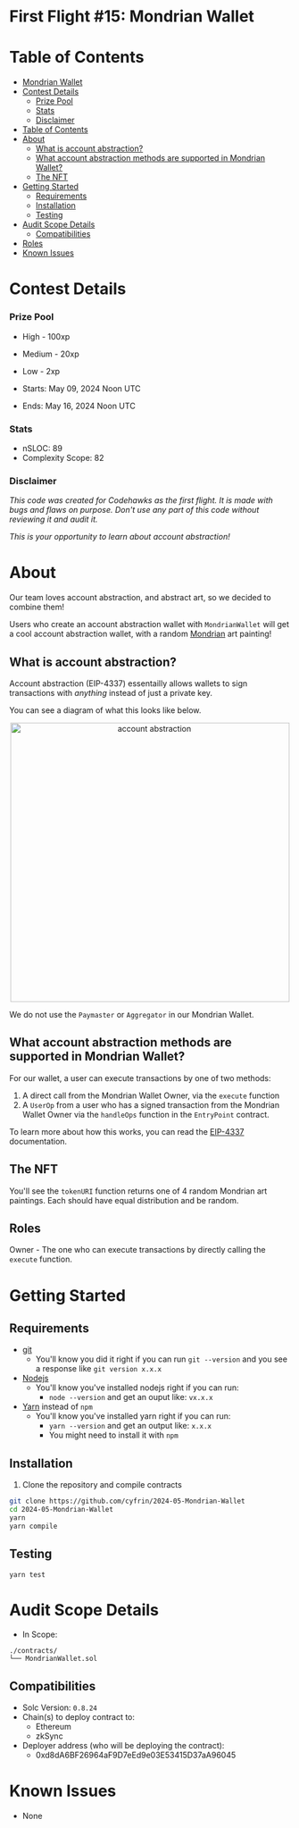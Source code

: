 # First Flight #15: Mondrian Wallet

# Table of Contents

- [Mondrian Wallet](#mondrian-wallet)
- [Contest Details](#contest-details)
    - [Prize Pool](#prize-pool)
    - [Stats](#stats)
    - [Disclaimer](#disclaimer)
- [Table of Contents](#table-of-contents)
- [About](#about)
  - [What is account abstraction?](#what-is-account-abstraction)
  - [What account abstraction methods are supported in Mondrian Wallet?](#what-account-abstraction-methods-are-supported-in-mondrian-wallet)
  - [The NFT](#the-nft)
- [Getting Started](#getting-started)
  - [Requirements](#requirements)
  - [Installation](#installation)
  - [Testing](#testing)
- [Audit Scope Details](#audit-scope-details)
  - [Compatibilities](#compatibilities)
- [Roles](#roles)
- [Known Issues](#known-issues)

[//]: # (contest-details-open)

# Contest Details

### Prize Pool

- High - 100xp
- Medium - 20xp
- Low - 2xp

- Starts: May 09, 2024 Noon UTC
- Ends: May 16, 2024 Noon UTC

### Stats

- nSLOC: 89
- Complexity Scope: 82

### Disclaimer

_This code was created for Codehawks as the first flight. It is made with bugs and flaws on purpose._
_Don't use any part of this code without reviewing it and audit it._

_This is your opportunity to learn about account abstraction!_

# About

Our team loves account abstraction, and abstract art, so we decided to combine them!

Users who create an account abstraction wallet with `MondrianWallet` will get a cool account abstraction wallet, with a random [Mondrian](https://en.wikipedia.org/wiki/Piet_Mondrian) art painting!

## What is account abstraction?

Account abstraction (EIP-4337) essentailly allows wallets to sign transactions with _*anything*_ instead of just a private key. 

You can see a diagram of what this looks like below. 

<p align="center">
<img src="https://res.cloudinary.com/droqoz7lg/image/upload/v1715188935/company/rareomb6vvaq12ravllt.png" width="500" alt="account abstraction">
<br/>

We do not use the `Paymaster` or `Aggregator` in our Mondrian Wallet.


## What account abstraction methods are supported in Mondrian Wallet?

For our wallet, a user can execute transactions by one of two methods:

1. A direct call from the Mondrian Wallet Owner, via the `execute` function
2. A `UserOp` from a user who has a signed transaction from the Mondrian Wallet Owner via the `handleOps` function in the `EntryPoint` contract.

To learn more about how this works, you can read the [EIP-4337](https://eips.ethereum.org/EIPS/eip-4337) documentation.

## The NFT

You'll see the `tokenURI` function returns one of 4 random Mondrian art paintings. Each should have equal distribution and be random. 

## Roles

Owner - The one who can execute transactions by directly calling the `execute` function.

[//]: # (contest-details-close)

[//]: # (getting-started-open)

# Getting Started 

## Requirements 

- [git](https://git-scm.com/book/en/v2/Getting-Started-Installing-Git)
  - You'll know you did it right if you can run `git --version` and you see a response like `git version x.x.x`
- [Nodejs](https://nodejs.org/en/)
  - You'll know you've installed nodejs right if you can run:
    - `node --version` and get an ouput like: `vx.x.x`
- [Yarn](https://classic.yarnpkg.com/lang/en/docs/install/) instead of `npm`
  - You'll know you've installed yarn right if you can run:
    - `yarn --version` and get an output like: `x.x.x`
    - You might need to install it with `npm`

## Installation 


1. Clone the repository and compile contracts
```bash 
git clone https://github.com/cyfrin/2024-05-Mondrian-Wallet
cd 2024-05-Mondrian-Wallet
yarn 
yarn compile
```


## Testing

```
yarn test
```

[//]: # (getting-started-close)

[//]: # (scope-open)

# Audit Scope Details

- In Scope:

```
./contracts/
└── MondrianWallet.sol
```

## Compatibilities

- Solc Version: `0.8.24`
- Chain(s) to deploy contract to:
  - Ethereum
  - zkSync
- Deployer address (who will be deploying the contract):
  - 0xd8dA6BF26964aF9D7eEd9e03E53415D37aA96045

[//]: # (scope-close)

[//]: # (known-issues-open)

# Known Issues

- None

[//]: # (known-issues-close)


